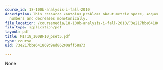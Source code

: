 ```yaml
---
course_id: 18-100b-analysis-i-fall-2010
description: This resource contains problems about metric space, sequences of real
  numbers and decreases monotonically.
file_location: /coursemedia/18-100b-analysis-i-fall-2010/73e217bbe641869d9ed86200aff58a73_MIT18_100BF10_pset5.pdf
file_type: application/pdf
layout: pdf
title: MIT18_100BF10_pset5.pdf
type: course
uid: 73e217bbe641869d9ed86200aff58a73

---
```

None